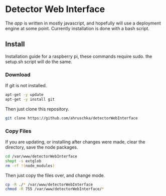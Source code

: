 Detector Web Interface
==========================
The *app* is written in mostly javascript, and hopefully will use a deployment engine at some point. Currently installation is done with a bash script.

## Install
Installation guide for a raspberry pi, these commands require sudo. the setup.sh script will do the same.

### Download
If git is not installed.
```bash
apt-get -y update
apt-get -y install git
```
Then just clone this repository.
```bash
git clone https://github.com/ahruschka/detectorWebInterface
```

### Copy Files
If you are updating, or installing after changes were made, clear the directory, save the node packages.
```bash
cd /var/www/detectorWebInterface
shopt -s extglob
rm -rf !(node_modules)
```

Then just copy the files over, and change mode.

```bash
cp -R ./* /var/www/detectorWebInterface
chmod -R 755 /var/www/detectorWebInterface/*
```
